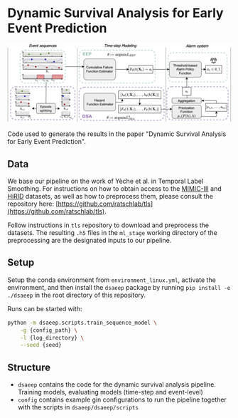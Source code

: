 # Dynamic Survival Analysis for Early Event Prediction

![pipeline_overview.png](pipeline_overview.png)

Code used to generate the results in the paper "Dynamic Survival Analysis for Early Event Prediction".

## Data

We base our pipeline on the work of Yèche et al. in Temporal Label Smoothing. For instructions on
how to obtain access to the [MIMIC-III](https://physionet.org/content/mimiciii/1.4/) and [HiRID](https://physionet.org/content/hirid/1.1.1/) datasets, as well as how to preprocess them, please
consult the repository here: [https://github.com/ratschlab/tls](https://github.com/ratschlab/tls).

Follow instructions in `tls` repository to download and preprocess the datasets. The resulting `.h5` files in the `ml_stage` working directory of the preprocessing are the designated inputs to our pipeline.

## Setup

Setup the conda environment from `environment_linux.yml`, activate the environment, and then install the `dsaeep` package by running `pip install -e ./dsaeep` in the root directory of this repository.

Runs can be started with:
```bash
python -m dsaeep.scripts.train_sequence_model \
    -g {config_path} \
    -l {log_directory} \
    --seed {seed}
```

## Structure

- `dsaeep` contains the code for the dynamic survival analysis pipeline. Training models, evaluating models (time-step and event-level)
- `config` contains example gin configurations to run the pipeline together with the scripts in `dsaeep/dsaeep/scripts`